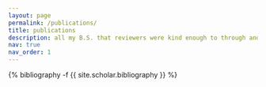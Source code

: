 ```yaml
---
layout: page
permalink: /publications/
title: publications
description: all my B.S. that reviewers were kind enough to through and accept in their conferences 
nav: true
nav_order: 1
---
```

<!-- _pages/publications.md -->
<div class="publications">

{% bibliography -f {{ site.scholar.bibliography }} %}

</div>
